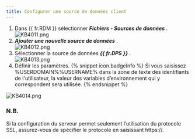```yaml
---
title: Configurer une source de données client
---
```

1. Dans {{ fr.RDM }} sélectionner ***Fichiers - Sources de données*** .  
![KB4011.png](/img/fr/kb/KB4011.png)  
1. ***Ajouter une nouvelle source de données*** .  
![KB4012.png](/img/fr/kb/KB4012.png) 
1. Sélectionner la source de données ***{{ fr.DPS }}*** .  
![KB4013.png](/img/fr/kb/KB4013.png) 
1. Définir les paramètres. 
{% snippet icon.badgeInfo %} 
Si vous saisissez %USERDOMAIN%\%USERNAME% dans la zone de texte des identifiants de l'utilisateur, la valeur des variables d’environnement qui y correspondent sera utilisée. 
{% endsnippet %}  
 
![KB4014.png](/img/fr/kb/KB4014.png) 
### N.B.  
Si la configuration du serveur permet seulement l’utilisation du protocole SSL, assurez-vous de spécifier le protocole en saisissant https<area>://. 

